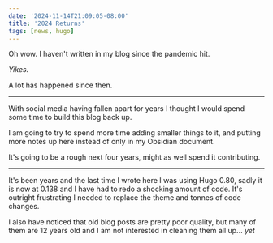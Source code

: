 ```yaml
---
date: '2024-11-14T21:09:05-08:00'
title: '2024 Returns'
tags: [news, hugo]
---
```


Oh wow. I haven't written in my blog since the pandemic hit.

_Yikes._

A lot has happened since then.

---

With social media having fallen apart for years I thought I would spend some time to build this blog back up.

I am going to try to spend more time adding smaller things to it, and putting more notes up here instead of only in my Obsidian document.

It's going to be a rough next four years, might as well spend it contributing.

---

It's been years and the last time I wrote here I was using Hugo 0.80, sadly it is now at 0.138 and I have had to redo a shocking amount of code. It's outright frustrating I needed to replace the theme and tonnes of code changes.

I also have noticed that old blog posts are pretty poor quality, but many of them are 12 years old and I am not interested in cleaning them all up... _yet_
